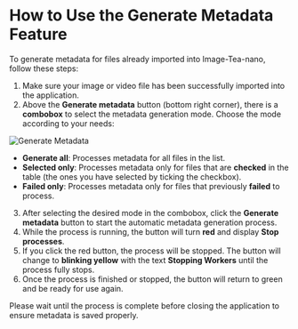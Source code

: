 # How to Use the Generate Metadata Feature

To generate metadata for files already imported into Image-Tea-nano, follow these steps:

1. Make sure your image or video file has been successfully imported into the application.
2. Above the **Generate metadata** button (bottom right corner), there is a **combobox** to select the metadata generation mode. Choose the mode according to your needs:

![Generate Metadata](generate_metadata_button.png)

   - **Generate all**: Processes metadata for all files in the list.
   - **Selected only**: Processes metadata only for files that are **checked** in the table (the ones you have selected by ticking the checkbox).
   - **Failed only**: Processes metadata only for files that previously **failed** to process.
3. After selecting the desired mode in the combobox, click the **Generate metadata** button to start the automatic metadata generation process.
4. While the process is running, the button will turn **red** and display **Stop processes**.
5. If you click the red button, the process will be stopped. The button will change to **blinking yellow** with the text **Stopping Workers** until the process fully stops.
6. Once the process is finished or stopped, the button will return to green and be ready for use again.

Please wait until the process is complete before closing the application to ensure metadata is saved properly.
